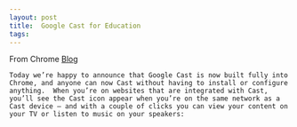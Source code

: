 ```yaml
---
layout: post
title:  Google Cast for Education
tags: 
---
```


From Chrome [Blog](https://chrome.googleblog.com/2016/08/google-cast-is-now-built-in-to-chrome.html )

    Today we’re happy to announce that Google Cast is now built fully into Chrome, and anyone can now Cast without having to install or configure anything.  When you’re on websites that are integrated with Cast, you’ll see the Cast icon appear when you’re on the same network as a Cast device — and with a couple of clicks you can view your content on your TV or listen to music on your speakers:

  
